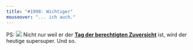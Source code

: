 ```yaml
---
title: "#1998: Wichtiger"
mouseover: "... ich auch."
---
```

PS:
<a href="http://www.fonflatter.de/kalender"><img src="http://www.fonflatter.de/bilder/2011.png"></a>
Nicht nur weil er der <a  href="http://www.fonflatter.de/kalender"><strong>Tag der berechtigten Zuversicht</strong></a> ist, wird der heutige supersuper.
Und so.
